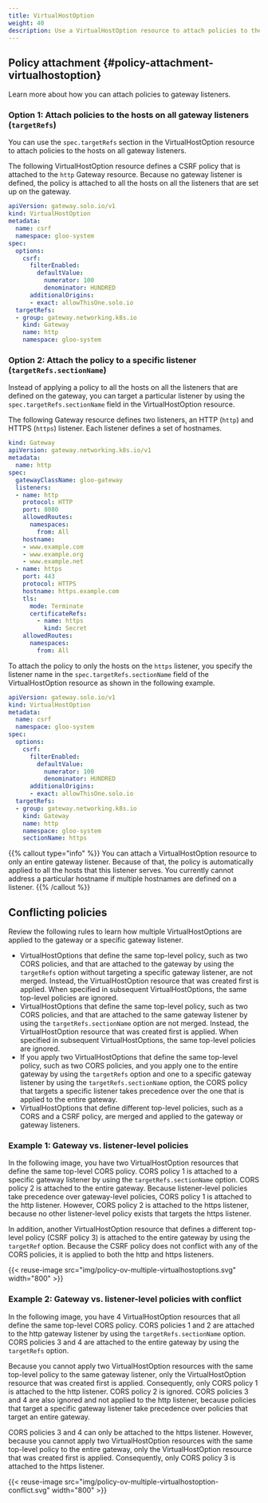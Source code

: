 ```yaml
---
title: VirtualHostOption
weight: 40
description: Use a VirtualHostOption resource to attach policies to the hosts on one, multiple, or all gateway listeners. 
---
```


## Policy attachment {#policy-attachment-virtualhostoption}

Learn more about how you can attach policies to gateway listeners. 

### Option 1: Attach policies to the hosts on all gateway listeners (`targetRefs`)

You can use the `spec.targetRefs` section in the VirtualHostOption resource to attach policies to the hosts on all gateway listeners. 

The following VirtualHostOption resource defines a CSRF policy that is attached to the `http` Gateway resource. Because no gateway listener is defined, the policy is attached to all the hosts on all the listeners that are set up on the gateway. 

```yaml {hl_lines=[15,16,17,18,19]}
apiVersion: gateway.solo.io/v1
kind: VirtualHostOption
metadata:
  name: csrf
  namespace: gloo-system
spec:
  options:
    csrf:
      filterEnabled: 
        defaultValue: 
          numerator: 100
          denominator: HUNDRED
      additionalOrigins:
      - exact: allowThisOne.solo.io
  targetRefs:
  - group: gateway.networking.k8s.io
    kind: Gateway
    name: http
    namespace: gloo-system
```

### Option 2: Attach the policy to a specific listener (`targetRefs.sectionName`)

Instead of applying a policy to all the hosts on all the listeners that are defined on the gateway, you can target a particular listener by using the `spec.targetRefs.sectionName` field in the VirtualHostOption resource. 

The following Gateway resource defines two listeners, an HTTP (`http`) and HTTPS (`https`) listener. Each listener defines a set of hostnames. 

```yaml {hl_lines=[8,15,16,17,18,21]}
kind: Gateway
apiVersion: gateway.networking.k8s.io/v1
metadata:
  name: http
spec:
  gatewayClassName: gloo-gateway
  listeners:
  - name: http
    protocol: HTTP
    port: 8080
    allowedRoutes:
      namespaces:
        from: All
    hostname: 
    - www.example.com
    - www.example.org
    - www.example.net
  - name: https
    port: 443
    protocol: HTTPS
    hostname: https.example.com
    tls:
      mode: Terminate
      certificateRefs:
        - name: https
          kind: Secret
    allowedRoutes:
      namespaces:
        from: All
```

To attach the policy to only the hosts on the `https` listener, you specify the listener name in the `spec.targetRefs.sectionName` field of the VirtualHostOption resource as shown in the following example. 

```yaml {hl_lines=[20]}
apiVersion: gateway.solo.io/v1
kind: VirtualHostOption
metadata:
  name: csrf
  namespace: gloo-system
spec:
  options:
    csrf:
      filterEnabled: 
        defaultValue: 
          numerator: 100
          denominator: HUNDRED
      additionalOrigins:
      - exact: allowThisOne.solo.io
  targetRefs:
  - group: gateway.networking.k8s.io
    kind: Gateway
    name: http
    namespace: gloo-system
    sectionName: https
```

{{% callout type="info" %}}
You can attach a VirtualHostOption resource to only an entire gateway listener. Because of that, the policy is automatically applied to all the hosts that this listener serves. You currently cannot address a particular hostname if multiple hostnames are defined on a listener. 
{{% /callout %}}

## Conflicting policies

Review the following rules to learn how multiple VirtualHostOptions are applied to the gateway or a specific gateway listener. 

* VirtualHostOptions that define the same top-level policy, such as two CORS policies, and that are attached to the gateway by using the `targetRefs` option without targeting a specific gateway listener, are not merged. Instead, the VirtualHostOption resource that was created first is applied. When specified in subsequent VirtualHostOptions, the same top-level policies are ignored.
* VirtualHostOptions that define the same top-level policy, such as two CORS policies, and that are attached to the same gateway listener by using the `targetRefs.sectionName` option are not merged. Instead, the VirtualHostOption resource that was created first is applied. When specified in subsequent VirtualHostOptions, the same top-level policies are ignored.
* If you apply two VirtualHostOptions that define the same top-level policy, such as two CORS policies, and you apply one to the entire gateway by using the `targetRefs` option and one to a specific gateway listener by using the `targetRefs.sectionName` option, the CORS policy that targets a specific listener takes precedence over the one that is applied to the entire gateway. 
* VirtualHostOptions that define different top-level policies, such as a CORS and a CSRF policy, are merged and applied to the gateway or gateway listeners. 

### Example 1: Gateway vs. listener-level policies

In the following image, you have two VirtualHostOption resources that define the same top-level CORS policy. CORS policy 1 is attached to a specific gateway listener by using the `targetRefs.sectionName` option. CORS policy 2 is attached to the entire gateway. Because listener-level policies take precedence over gateway-level policies, CORS policy 1 is attached to the http listener. However, CORS policy 2 is attached to the https listener, because no other listener-level policy exists that targets the https listener. 

In addition, another VirtualHostOption resource that defines a different top-level policy (CSRF policy 3) is attached to the entire gateway by using the `targetRef` option. Because the CSRF policy does not conflict with any of the CORS policies, it is applied to both the http and https listeners. 

{{< reuse-image src="img/policy-ov-multiple-virtualhostoptions.svg" width="800" >}}

### Example 2: Gateway vs. listener-level policies with conflict

In the following image, you have 4 VirtualHostOption resources that all define the same top-level CORS policy. CORS policies 1 and 2 are attached to the http gateway listener by using the `targetRefs.sectionName` option. CORS policies 3 and 4 are attached to the entire gateway by using the `targetRefs` option. 

Because you cannot apply two VirtualHostOption resources with the same top-level policy to the same gateway listener, only the VirtualHostOption resource that was created first is applied. Consequently, only CORS policy 1 is attached to the http listener. CORS policy 2 is ignored. CORS policies 3 and 4 are also ignored and not applied to the http listener, because policies that target a specific gateway listener take precedence over policies that target an entire gateway. 

CORS policies 3 and 4 can only be attached to the https listener. However, because you cannot apply two VirtualHostOption resources with the same top-level policy to the entire gateway, only the VirtualHostOption resource that was created first is applied. Consequently, only CORS policy 3 is attached to the https listener. 

{{< reuse-image src="img/policy-ov-multiple-virtualhostoption-conflict.svg" width="800" >}}
